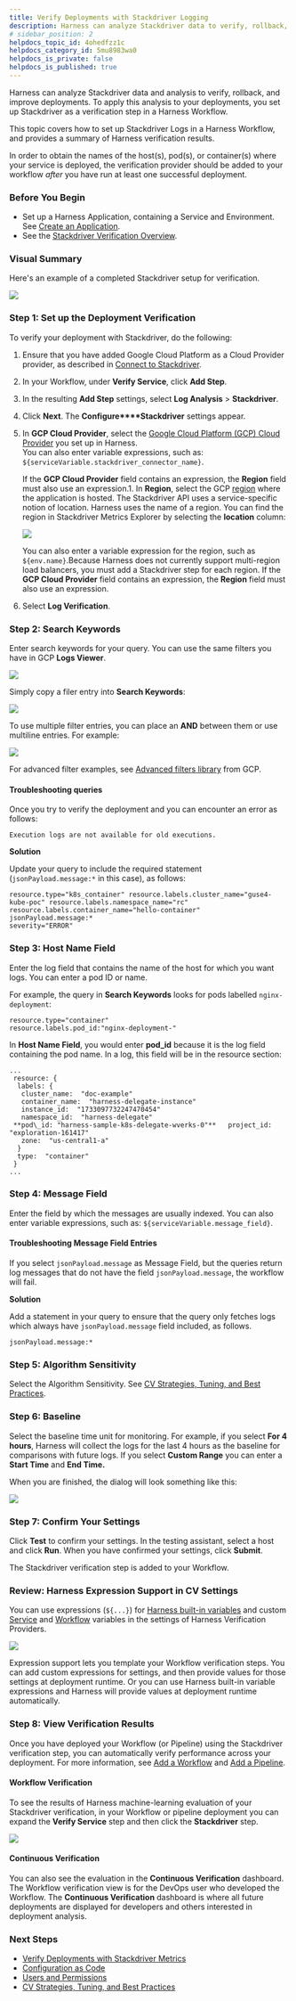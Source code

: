 ```yaml
---
title: Verify Deployments with Stackdriver Logging
description: Harness can analyze Stackdriver data to verify, rollback, and improve deployments.
# sidebar_position: 2
helpdocs_topic_id: 4ohedfzz1c
helpdocs_category_id: 5mu8983wa0
helpdocs_is_private: false
helpdocs_is_published: true
---
```


Harness can analyze Stackdriver data and analysis to verify, rollback, and improve deployments. To apply this analysis to your deployments, you set up Stackdriver as a verification step in a Harness Workflow.

This topic covers how to set up Stackdriver Logs in a Harness Workflow, and provides a summary of Harness verification results.

In order to obtain the names of the host(s), pod(s), or container(s) where your service is deployed, the verification provider should be added to your workflow *after* you have run at least one successful deployment.

### Before You Begin

* Set up a Harness Application, containing a Service and Environment. See [Create an Application](https://docs.harness.io/article/bucothemly-application-configuration).
* See the [Stackdriver Verification Overview](../continuous-verification-overview/concepts-cv/stackdriver-and-harness-overview.md).

### Visual Summary

Here's an example of a completed Stackdriver setup for verification.

![](./static/3-verify-deployments-with-stackdriver-08.png)

### Step 1: Set up the Deployment Verification

To verify your deployment with Stackdriver, do the following:

1. Ensure that you have added Google Cloud Platform as a Cloud Provider provider, as described in [Connect to Stackdriver](stackdriver-connection-setup.md).
2. In your Workflow, under **Verify Service**, click **Add Step**.
3. In the resulting **Add Step** settings, select **Log Analysis** > **Stackdriver**.
4. Click **Next**. The **Configure****Stackdriver** settings appear.
5. In **GCP Cloud Provider**, select the [Google Cloud Platform (GCP) Cloud Provider](https://docs.harness.io/article/whwnovprrb-cloud-providers#google_cloud_platform_gcp) you set up in Harness.  
   You can also enter variable expressions, such as: `${serviceVariable.stackdriver_connector_name}`.

   If the **GCP Cloud Provider** field contains an expression, the **Region** field must also use an expression.1. In **Region**, select the GCP [region](https://cloud.google.com/compute/docs/regions-zones/) where the application is hosted. The Stackdriver API uses a service-specific notion of location. Harness uses the name of a region. You can find the region in Stackdriver Metrics Explorer by selecting the **location** column:

   ![](./static/3-verify-deployments-with-stackdriver-09.png)

   You can also enter a variable expression for the region, such as `${env.name}`.Because Harness does not currently support multi-region load balancers, you must add a Stackdriver step for each region. If the **GCP Cloud Provider** field contains an expression, the **Region** field must also use an expression.
   
6. Select **Log Verification**.

### Step 2: Search Keywords

Enter search keywords for your query. You can use the same filters you have in GCP **Logs Viewer**.

![](./static/3-verify-deployments-with-stackdriver-10.png)

Simply copy a filer entry into **Search Keywords**:

![](./static/3-verify-deployments-with-stackdriver-11.png)

To use multiple filter entries, you can place an **AND** between them or use multiline entries. For example:

![](./static/3-verify-deployments-with-stackdriver-12.png)

For advanced filter examples, see [Advanced filters library](https://cloud.google.com/logging/docs/view/filters-library) from GCP.

#### Troubleshooting queries

Once you try to verify the deployment and you can encounter an error as follows:

`Execution logs are not available for old executions.`

**Solution**

Update your query to include the required statement (`jsonPayload.message:*` in this case), as follows:


```
resource.type="k8s_container" resource.labels.cluster_name="guse4-kube-poc" resource.labels.namespace_name="rc"   
resource.labels.container_name="hello-container"   
jsonPayload.message:*   
severity="ERROR"
```
### Step 3: Host Name Field

Enter the log field that contains the name of the host for which you want logs. You can enter a pod ID or name.

For example, the query in **Search Keywords** looks for pods labelled `nginx-deployment`:


```
resource.type="container"  
resource.labels.pod_id:"nginx-deployment-"
```
In **Host Name Field**, you would enter **pod\_id** because it is the log field containing the pod name. In a log, this field will be in the resource section:


```
...  
 resource: {  
  labels: {  
   cluster_name:  "doc-example"      
   container_name:  "harness-delegate-instance"      
   instance_id:  "1733097732247470454"      
   namespace_id:  "harness-delegate"      
 **pod\_id: "harness-sample-k8s-delegate-wverks-0"**   project_id:  "exploration-161417"      
   zone:  "us-central1-a"      
  }  
  type:  "container"     
 }  
...
```
### Step 4: Message Field

Enter the field by which the messages are usually indexed. You can also enter variable expressions, such as: `${serviceVariable.message_field}`.

#### Troubleshooting Message Field Entries

If you select `jsonPayload.message` as Message Field, but the queries return log messages that do not have the field `jsonPayload.message`, the workflow will fail.

**Solution**

Add a statement in your query to ensure that the query only fetches logs which always have `jsonPayload.message` field included, as follows.

`jsonPayload.message:*`

### Step 5: Algorithm Sensitivity

Select the Algorithm Sensitivity. See [CV Strategies, Tuning, and Best Practices](../continuous-verification-overview/concepts-cv/cv-strategies-and-best-practices.md#algorithm-sensitivity-and-failure-criteria).

### Step 6: Baseline

Select the baseline time unit for monitoring. For example, if you select **For 4 hours**, Harness will collect the logs for the last 4 hours as the baseline for comparisons with future logs. If you select **Custom Range** you can enter a **Start Time** and **End Time.**

When you are finished, the dialog will look something like this:

![](./static/3-verify-deployments-with-stackdriver-13.png)

### Step 7: Confirm Your Settings

Click **Test** to confirm your settings. In the testing assistant, select a host and click **Run**. When you have confirmed your settings, click **Submit**.

The Stackdriver verification step is added to your Workflow.

### Review: Harness Expression Support in CV Settings

You can use expressions (`${...}`) for [Harness built-in variables](https://docs.harness.io/article/7bpdtvhq92-workflow-variables-expressions) and custom [Service](https://docs.harness.io/article/eb3kfl8uls-service-configuration) and [Workflow](https://docs.harness.io/article/766iheu1bk-add-workflow-variables-new-template) variables in the settings of Harness Verification Providers.

![](./static/3-verify-deployments-with-stackdriver-14.png)

Expression support lets you template your Workflow verification steps. You can add custom expressions for settings, and then provide values for those settings at deployment runtime. Or you can use Harness built-in variable expressions and Harness will provide values at deployment runtime automatically.

### Step 8: View Verification Results

Once you have deployed your Workflow (or Pipeline) using the Stackdriver verification step, you can automatically verify performance across your deployment. For more information, see [Add a Workflow](https://docs.harness.io/article/m220i1tnia-workflow-configuration) and [Add a Pipeline](https://docs.harness.io/article/zc1u96u6uj-pipeline-configuration).

#### Workflow Verification

To see the results of Harness machine-learning evaluation of your Stackdriver verification, in your Workflow or pipeline deployment you can expand the **Verify Service** step and then click the **Stackdriver** step.

![](./static/3-verify-deployments-with-stackdriver-15.png)

#### Continuous Verification

You can also see the evaluation in the **Continuous Verification** dashboard. The Workflow verification view is for the DevOps user who developed the Workflow. The **Continuous Verification** dashboard is where all future deployments are displayed for developers and others interested in deployment analysis.

### Next Steps

* [Verify Deployments with Stackdriver Metrics](verify-deployments-with-stackdriver-metrics.md)
* [Configuration as Code](https://docs.harness.io/article/htvzryeqjw-configuration-as-code)
* [Users and Permissions](https://docs.harness.io/article/ven0bvulsj-users-and-permissions)
* [CV Strategies, Tuning, and Best Practices](../continuous-verification-overview/concepts-cv/cv-strategies-and-best-practices.md#algorithm-sensitivity-and-failure-criteria)

